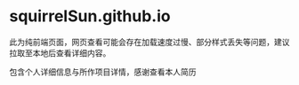 # squirrelSun.github.io
此为纯前端页面，网页查看可能会存在加载速度过慢、部分样式丢失等问题，建议拉取至本地后查看详细内容。

包含个人详细信息与所作项目详情，感谢查看本人简历
